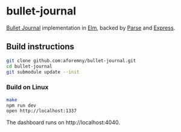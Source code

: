 # bullet-journal

[Bullet Journal](http://bulletjournal.com/) implementation in
[Elm](http://elm-lang.org/), backed by [Parse](https://parseplatform.org/) and
[Express](https://expressjs.com/).


## Build instructions

```sh
git clone github.com:aforemny/bullet-journal.git
cd bullet-journal
git submodule update --init
```


### Build on Linux

```sh
make
npm run dev
open http://localhost:1337
```

The dashboard runs on http://localhost:4040.
